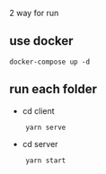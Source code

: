 2 way for run

## use docker

```
docker-compose up -d
```

## run each folder

-   cd client

```
    yarn serve
```

-   cd server

```
    yarn start
```
